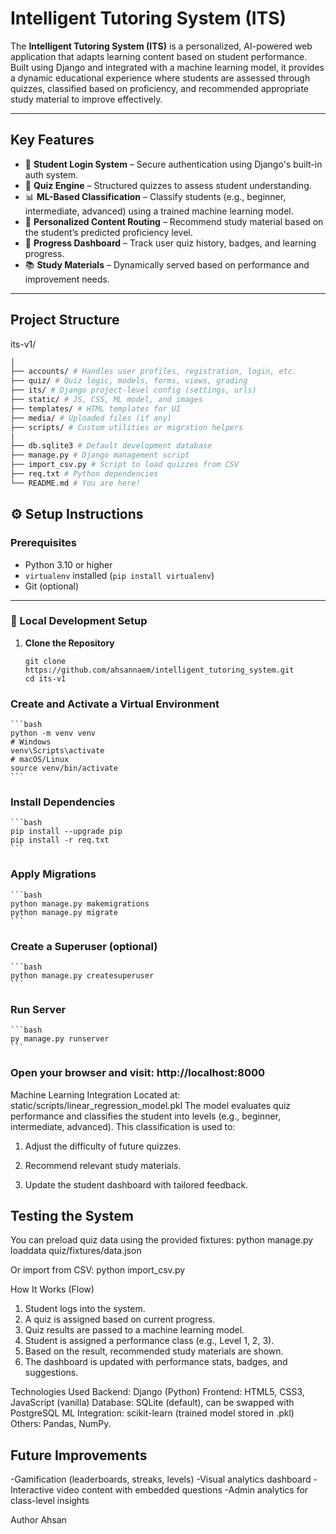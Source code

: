 #  Intelligent Tutoring System (ITS)

The **Intelligent Tutoring System (ITS)** is a personalized, AI-powered web application that adapts learning content based on student performance. Built using Django and integrated with a machine learning model, it provides a dynamic educational experience where students are assessed through quizzes, classified based on proficiency, and recommended appropriate study material to improve effectively.

---

## Key Features

- 🔐 **Student Login System** – Secure authentication using Django's built-in auth system.
- 📝 **Quiz Engine** – Structured quizzes to assess student understanding.
- 📊 **ML-Based Classification** – Classify students (e.g., beginner, intermediate, advanced) using a trained machine learning model.
- 🎯 **Personalized Content Routing** – Recommend study material based on the student’s predicted proficiency level.
- 🧾 **Progress Dashboard** – Track user quiz history, badges, and learning progress.
- 📚 **Study Materials** – Dynamically served based on performance and improvement needs.

---

## Project Structure

its-v1/
```bash
│
├── accounts/ # Handles user profiles, registration, login, etc.
├── quiz/ # Quiz logic, models, forms, views, grading
├── its/ # Django project-level config (settings, urls)
├── static/ # JS, CSS, ML model, and images
├── templates/ # HTML templates for UI
├── media/ # Uploaded files (if any)
├── scripts/ # Custom utilities or migration helpers
│
├── db.sqlite3 # Default development database
├── manage.py # Django management script
├── import_csv.py # Script to load quizzes from CSV
├── req.txt # Python dependencies
└── README.md # You are here!
```

## ⚙️ Setup Instructions

###  Prerequisites

- Python 3.10 or higher
- `virtualenv` installed (`pip install virtualenv`)
- Git (optional)

---

### 🔧 Local Development Setup

1. **Clone the Repository**
   ```
   git clone https://github.com/ahsannaem/intelligent_tutoring_system.git
   cd its-v1

### Create and Activate a Virtual Environment
    ```bash
    python -m venv venv
    # Windows
    venv\Scripts\activate
    # macOS/Linux
    source venv/bin/activate
    ```

### Install Dependencies
    ```bash
    pip install --upgrade pip
    pip install -r req.txt
    ```


### Apply Migrations
    ```bash
    python manage.py makemigrations
    python manage.py migrate
    ```

### Create a Superuser (optional)
    ```bash
    python manage.py createsuperuser
    ```

### Run Server
    ```bash
    py manage.py runserver
    ```
### Open your browser and visit: http://localhost:8000

Machine Learning Integration
Located at: static/scripts/linear_regression_model.pkl
The model evaluates quiz performance and classifies the student into levels (e.g., beginner, intermediate, advanced).
This classification is used to: 
1. Adjust the difficulty of future quizzes.

2. Recommend relevant study materials.

3. Update the student dashboard with tailored feedback.

## Testing the System
You can preload quiz data using the provided fixtures:
python manage.py loaddata quiz/fixtures/data.json

Or import from CSV:
python import_csv.py


How It Works (Flow)
1. Student logs into the system.
2. A quiz is assigned based on current progress.
3. Quiz results are passed to a machine learning model.
4. Student is assigned a performance class (e.g., Level 1, 2, 3).
5. Based on the result, recommended study materials are shown.
6. The dashboard is updated with performance stats, badges, and suggestions.

Technologies Used
Backend: Django (Python)
Frontend: HTML5, CSS3, JavaScript (vanilla)
Database: SQLite (default), can be swapped with PostgreSQL
ML Integration: scikit-learn (trained model stored in .pkl)
Others: Pandas, NumPy.


## Future Improvements
-Gamification (leaderboards, streaks, levels)
-Visual analytics dashboard
-Interactive video content with embedded questions
-Admin analytics for class-level insights


Author
Ahsan
